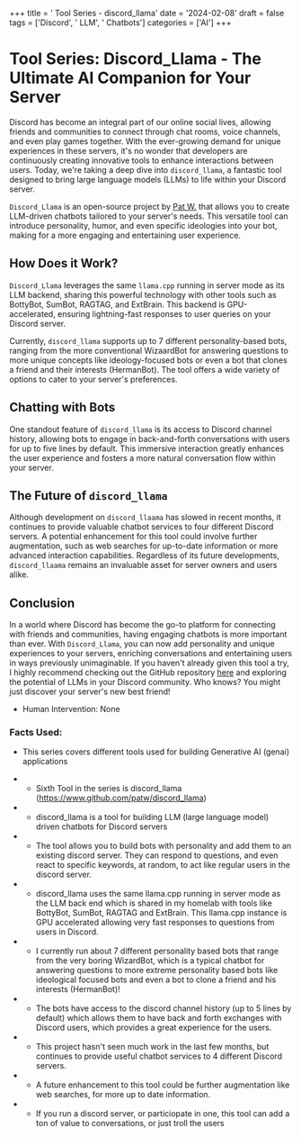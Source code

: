 
+++
title = ' Tool Series - discord_llama'
date = '2024-02-08'
draft = false
tags = ['Discord', ' LLM', ' Chatbots']
categories = ['AI']
+++

 # Tool Series: Discord_Llama - The Ultimate AI Companion for Your Server

Discord has become an integral part of our online social lives, allowing friends and communities to connect through chat rooms, voice channels, and even play games together. With the ever-growing demand for unique experiences in these servers, it's no wonder that developers are continuously creating innovative tools to enhance interactions between users. Today, we're taking a deep dive into `discord_llama`, a fantastic tool designed to bring large language models (LLMs) to life within your Discord server.

`Discord_Llama` is an open-source project by [Pat W.](https://github.com/patw) that allows you to create LLM-driven chatbots tailored to your server's needs. This versatile tool can introduce personality, humor, and even specific ideologies into your bot, making for a more engaging and entertaining user experience.

## How Does it Work?

`Discord_Llama` leverages the same `llama.cpp` running in server mode as its LLM backend, sharing this powerful technology with other tools such as BottyBot, SumBot, RAGTAG, and ExtBrain. This backend is GPU-accelerated, ensuring lightning-fast responses to user queries on your Discord server.

Currently, `discord_llama` supports up to 7 different personality-based bots, ranging from the more conventional WizaardBot for answering questions to more unique concepts like ideology-focused bots or even a bot that clones a friend and their interests (HermanBot). The tool offers a wide variety of options to cater to your server's preferences.

## Chatting with Bots

One standout feature of `discord_llama` is its access to Discord channel history, allowing bots to engage in back-and-forth conversations with users for up to five lines by default. This immersive interaction greatly enhances the user experience and fosters a more natural conversation flow within your server.

## The Future of `discord_llama`

Although development on `discord_llaama` has slowed in recent months, it continues to provide valuable chatbot services to four different Discord servers. A potential enhancement for this tool could involve further augmentation, such as web searches for up-to-date information or more advanced interaction capabilities. Regardless of its future developments, `discord_llaama` remains an invaluable asset for server owners and users alike.

## Conclusion

In a world where Discord has become the go-to platform for connecting with friends and communities, having engaging chatbots is more important than ever. With `Discord_Llama`, you can now add personality and unique experiences to your servers, enriching conversations and entertaining users in ways previously unimaginable. If you haven't already given this tool a try, I highly recommend checking out the GitHub repository [here](https://www.github.com/patw/discord_llama) and exploring the potential of LLMs in your Discord community. Who knows? You might just discover your server's new best friend!
 * Human Intervention: None

### Facts Used:
* This series covers different tools used for building Generative AI (genai) applications
* * Sixth Tool in the series is discord_llama (https://www.github.com/patw/discord_llama)
* * discord_llama is a tool for building LLM (large language model) driven chatbots for Discord servers
* * The tool allows you to build bots with personality and add them to an existing discord server.  They can respond to questions, and even react to specific keywords, at random, to act like regular users in the discord server.
* * discord_llama uses the same llama.cpp running in server mode as the LLM back end which is shared in my homelab with tools like BottyBot, SumBot, RAGTAG and ExtBrain.  This llama.cpp instance is GPU accelerated allowing very fast responses to questions from users in Discord.
* * I currently run about 7 different personality based bots that range from the very boring WizardBot, which is a typical chatbot for answering questions to more extreme personality based bots like ideological focused bots and even a bot to clone a friend and his interests (HermanBot)!
* * The bots have access to the discord channel history (up to 5 lines by default) which allows them to have back and forth exchanges with Discord users, which provides a great experience for the users.
* * This project hasn't seen much work in the last few months, but continues to provide useful chatbot services to 4 different Discord servers.
* * A future enhancement to this tool could be further augmentation like web searches, for more up to date information.
* * If you run a discord server, or particiopate in one, this tool can add a ton of value to conversations, or just troll the users <wink>
